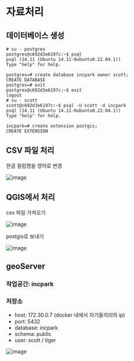 # 자료처리
## 데이터베이스 생성
```shell
# su - postgres
postgres@c692d3e6197c:~$ psql
psql (14.11 (Ubuntu 14.11-0ubuntu0.22.04.1))
Type "help" for help.

postgres=# create database incpark owner scott;
CREATE DATABASE
postgres=# exit
postgres@c692d3e6197c:~$ exit
logout
# su - scott
scott@c692d3e6197c:~$ psql -U scott -d incpark
psql (14.11 (Ubuntu 14.11-0ubuntu0.22.04.1))
Type "help" for help.

incpark=# create extension postgis;
CREATE EXTENSION
```

## CSV 파일 처리
한글 컬럼명을 영어로 변경

![image](https://github.com/profkim2000/incpark/assets/162937223/feb64ec4-b7bd-485c-beaf-97272eb71c14)


## QGIS에서 처리
csv 파일 가져오기

![image](https://github.com/profkim2000/incpark/assets/162937223/3cee8446-bc2b-4166-9ea8-5e2f9cbad152)

postgis로 보내기

![image](https://github.com/profkim2000/incpark/assets/162937223/466e3304-e9fb-4355-8888-4cf4ebfedf6b)

## geoServer
### 작업공간: incpark
### 저장소
- host: 172.30.0.7 (docker 내에서 자기들끼리의 ip)
- port: 5432
- database: incpark
- schema: public
- user: scott / tiger
  
![image](https://github.com/profkim2000/incpark/assets/162937223/a2b92ea0-9630-4928-9bfd-d9c8c2423842)

